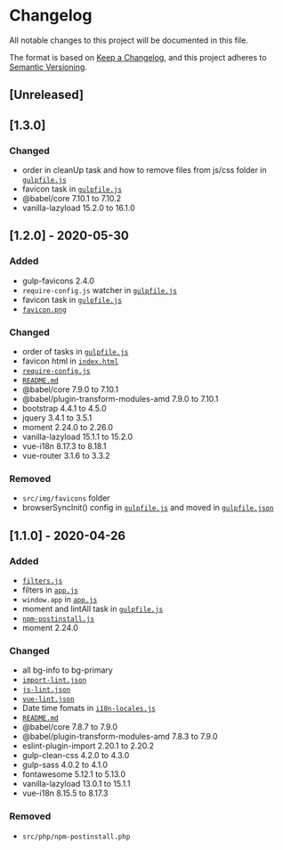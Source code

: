 # Changelog
All notable changes to this project will be documented in this file.

The format is based on [Keep a Changelog](https://keepachangelog.com/en/1.0.0/),
and this project adheres to [Semantic Versioning](https://semver.org/spec/v2.0.0.html).

## [Unreleased]

## [1.3.0]
### Changed
- order in cleanUp task and how to remove files from js/css folder in [`gulpfile.js`](https://github.com/InsanityMeetsHH/vue-skeleton/blob/master/gulpfile.js)
- favicon task in [`gulpfile.js`](https://github.com/InsanityMeetsHH/vue-skeleton/blob/master/gulpfile.js)
- @babel/core 7.10.1 to 7.10.2
- vanilla-lazyload 15.2.0 to 16.1.0

## [1.2.0] - 2020-05-30
### Added
- gulp-favicons 2.4.0
- `require-config.js` watcher in [`gulpfile.js`](https://github.com/InsanityMeetsHH/vue-skeleton/blob/master/gulpfile.js)
- favicon task in [`gulpfile.js`](https://github.com/InsanityMeetsHH/vue-skeleton/blob/master/gulpfile.js)
- [`favicon.png`](https://github.com/InsanityMeetsHH/vue-skeleton/blob/master/src/img/favicon.png)

### Changed
- order of tasks in [`gulpfile.js`](https://github.com/InsanityMeetsHH/vue-skeleton/blob/master/gulpfile.js)
- favicon html in [`index.html`](https://github.com/InsanityMeetsHH/vue-skeleton/blob/master/public/index.html)
- [`require-config.js`](https://github.com/InsanityMeetsHH/vue-skeleton/blob/master/src/js/module/require-config.js)
- [`README.md`](https://github.com/InsanityMeetsHH/vue-skeleton/blob/master/README.md)
- @babel/core 7.9.0 to 7.10.1
- @babel/plugin-transform-modules-amd 7.9.0 to 7.10.1
- bootstrap 4.4.1 to 4.5.0
- jquery 3.4.1 to 3.5.1
- moment 2.24.0 to 2.26.0
- vanilla-lazyload 15.1.1 to 15.2.0
- vue-i18n 8.17.3 to 8.18.1
- vue-router 3.1.6 to 3.3.2

### Removed
- `src/img/favicons` folder
- browserSyncInit() config in [`gulpfile.js`](https://github.com/InsanityMeetsHH/vue-skeleton/blob/master/gulpfile.js) and moved in [`gulpfile.json`](https://github.com/InsanityMeetsHH/vue-skeleton/blob/master/src/app/gulpfile.dist.json)

## [1.1.0] - 2020-04-26
### Added
- [`filters.js`](https://github.com/InsanityMeetsHH/vue-skeleton/blob/master/src/js/vue/app/filters.js)
- filters in [`app.js`](https://github.com/InsanityMeetsHH/vue-skeleton/blob/master/src/js/vue/app.js)
- `window.app` in [`app.js`](https://github.com/InsanityMeetsHH/vue-skeleton/blob/master/src/js/vue/app.js)
- moment and lintAll task in [`gulpfile.js`](https://github.com/InsanityMeetsHH/vue-skeleton/blob/master/gulpfile.js)
- [`npm-postinstall.js`](https://github.com/InsanityMeetsHH/vue-skeleton/blob/master/npm-postinstall.js)
- moment 2.24.0

### Changed
- all bg-info to bg-primary
- [`import-lint.json`](https://github.com/InsanityMeetsHH/vue-skeleton/blob/master/src/app/import-lint.json)
- [`js-lint.json`](https://github.com/InsanityMeetsHH/vue-skeleton/blob/master/src/app/js-lint.json)
- [`vue-lint.json`](https://github.com/InsanityMeetsHH/vue-skeleton/blob/master/src/app/vue-lint.json)
- Date time fomats in [`i18n-locales.js`](https://github.com/InsanityMeetsHH/vue-skeleton/blob/master/src/js/vue/app/i18n-locales.js)
- [`README.md`](https://github.com/InsanityMeetsHH/vue-skeleton/blob/master/README.md)
- @babel/core 7.8.7 to 7.9.0
- @babel/plugin-transform-modules-amd 7.8.3 to 7.9.0
- eslint-plugin-import 2.20.1 to 2.20.2
- gulp-clean-css 4.2.0 to 4.3.0
- gulp-sass 4.0.2 to 4.1.0
- fontawesome 5.12.1 to 5.13.0
- vanilla-lazyload 13.0.1 to 15.1.1
- vue-i18n 8.15.5 to 8.17.3

### Removed
- `src/php/npm-postinstall.php`